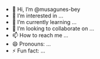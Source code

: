 - 👋 Hi, I’m @musagunes-bey
- 👀 I’m interested in ...
- 🌱 I’m currently learning ...
- 💞️ I’m looking to collaborate on ...
- 📫 How to reach me ...
- 😄 Pronouns: ...
- ⚡ Fun fact: ...

<!---
musagunes-bey/musagunes-bey is a ✨ special ✨ repository because its `README.md` (this file) appears on your GitHub profile.
You can click the Preview link to take a look at your changes.
--->
